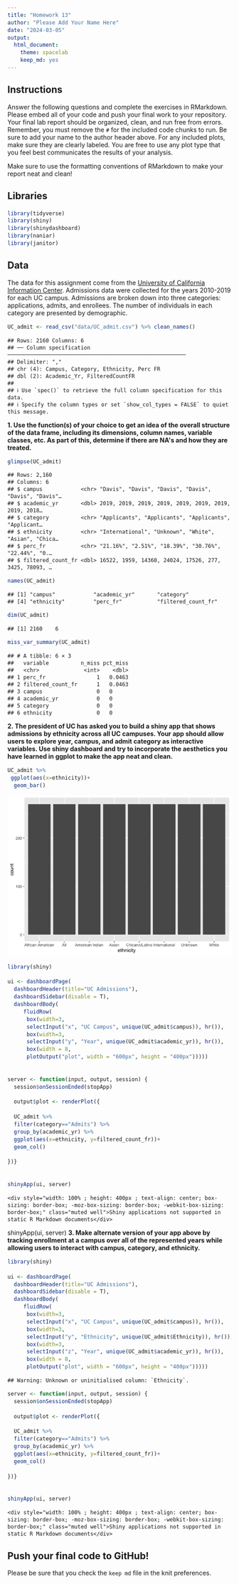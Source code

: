 ```yaml
---
title: "Homework 13"
author: "Please Add Your Name Here"
date: "2024-03-05"
output:
  html_document: 
    theme: spacelab
    keep_md: yes
---
```




## Instructions
Answer the following questions and complete the exercises in RMarkdown. Please embed all of your code and push your final work to your repository. Your final lab report should be organized, clean, and run free from errors. Remember, you must remove the `#` for the included code chunks to run. Be sure to add your name to the author header above. For any included plots, make sure they are clearly labeled. You are free to use any plot type that you feel best communicates the results of your analysis.  

Make sure to use the formatting conventions of RMarkdown to make your report neat and clean!  

## Libraries

```r
library(tidyverse)
library(shiny)
library(shinydashboard)
library(naniar)
library(janitor)
```

## Data
The data for this assignment come from the [University of California Information Center](https://www.universityofcalifornia.edu/infocenter). Admissions data were collected for the years 2010-2019 for each UC campus. Admissions are broken down into three categories: applications, admits, and enrollees. The number of individuals in each category are presented by demographic.  

```r
UC_admit <- read_csv("data/UC_admit.csv") %>% clean_names()
```

```
## Rows: 2160 Columns: 6
## ── Column specification ────────────────────────────────────────────────────────
## Delimiter: ","
## chr (4): Campus, Category, Ethnicity, Perc FR
## dbl (2): Academic_Yr, FilteredCountFR
## 
## ℹ Use `spec()` to retrieve the full column specification for this data.
## ℹ Specify the column types or set `show_col_types = FALSE` to quiet this message.
```

**1. Use the function(s) of your choice to get an idea of the overall structure of the data frame, including its dimensions, column names, variable classes, etc. As part of this, determine if there are NA's and how they are treated.**  

```r
glimpse(UC_admit)
```

```
## Rows: 2,160
## Columns: 6
## $ campus            <chr> "Davis", "Davis", "Davis", "Davis", "Davis", "Davis"…
## $ academic_yr       <dbl> 2019, 2019, 2019, 2019, 2019, 2019, 2019, 2019, 2018…
## $ category          <chr> "Applicants", "Applicants", "Applicants", "Applicant…
## $ ethnicity         <chr> "International", "Unknown", "White", "Asian", "Chica…
## $ perc_fr           <chr> "21.16%", "2.51%", "18.39%", "30.76%", "22.44%", "0.…
## $ filtered_count_fr <dbl> 16522, 1959, 14360, 24024, 17526, 277, 3425, 78093, …
```


```r
names(UC_admit)
```

```
## [1] "campus"            "academic_yr"       "category"         
## [4] "ethnicity"         "perc_fr"           "filtered_count_fr"
```


```r
dim(UC_admit)
```

```
## [1] 2160    6
```


```r
miss_var_summary(UC_admit)
```

```
## # A tibble: 6 × 3
##   variable          n_miss pct_miss
##   <chr>              <int>    <dbl>
## 1 perc_fr                1   0.0463
## 2 filtered_count_fr      1   0.0463
## 3 campus                 0   0     
## 4 academic_yr            0   0     
## 5 category               0   0     
## 6 ethnicity              0   0
```

**2. The president of UC has asked you to build a shiny app that shows admissions by ethnicity across all UC campuses. Your app should allow users to explore year, campus, and admit category as interactive variables. Use shiny dashboard and try to incorporate the aesthetics you have learned in ggplot to make the app neat and clean.**  

```r
UC_admit %>% 
 ggplot(aes(x=ethnicity))+
  geom_bar()
```

![](hw13_files/figure-html/unnamed-chunk-7-1.png)<!-- -->


```r
library(shiny)

ui <- dashboardPage(
  dashboardHeader(title="UC Admissions"),
  dashboardSidebar(disable = T),
  dashboardBody(
     fluidRow(
      box(width=3,
      selectInput("x", "UC Campus", unique(UC_admit$campus)), hr()),
      box(width=3,
      selectInput("y", "Year", unique(UC_admit$academic_yr)), hr()),
      box(width = 8,
      plotOutput("plot", width = "600px", height = "400px")))))


server <- function(input, output, session) {
  session$onSessionEnded(stopApp)
  
  output$plot <- renderPlot({
    
  UC_admit %>% 
  filter(category=="Admits") %>% 
  group_by(academic_yr) %>% 
  ggplot(aes(x=ethnicity, y=filtered_count_fr))+
  geom_col()
  
})}


shinyApp(ui, server)
```

```{=html}
<div style="width: 100% ; height: 400px ; text-align: center; box-sizing: border-box; -moz-box-sizing: border-box; -webkit-box-sizing: border-box;" class="muted well">Shiny applications not supported in static R Markdown documents</div>
```

shinyApp(ui, server)
**3. Make alternate version of your app above by tracking enrollment at a campus over all of the represented years while allowing users to interact with campus, category, and ethnicity.**

```r
library(shiny)

ui <- dashboardPage(
  dashboardHeader(title="UC Admissions"),
  dashboardSidebar(disable = T),
  dashboardBody(
     fluidRow(
      box(width=3,
      selectInput("x", "UC Campus", unique(UC_admit$campus)), hr()),
      box(width=3,
      selectInput("y", "Ethnicity", unique(UC_admit$Ethnicity)), hr()),
      box(width=3,
      selectInput("z", "Year", unique(UC_admit$academic_yr)), hr()),
      box(width = 8,
      plotOutput("plot", width = "600px", height = "400px")))))
```

```
## Warning: Unknown or uninitialised column: `Ethnicity`.
```

```r
server <- function(input, output, session) {
  session$onSessionEnded(stopApp)
  
  output$plot <- renderPlot({
    
  UC_admit %>% 
  filter(category=="Admits") %>% 
  group_by(academic_yr) %>% 
  ggplot(aes(x=ethnicity, y=filtered_count_fr))+
  geom_col()
  
})}


shinyApp(ui, server)
```

```{=html}
<div style="width: 100% ; height: 400px ; text-align: center; box-sizing: border-box; -moz-box-sizing: border-box; -webkit-box-sizing: border-box;" class="muted well">Shiny applications not supported in static R Markdown documents</div>
```


## Push your final code to GitHub!
Please be sure that you check the `keep md` file in the knit preferences. 
